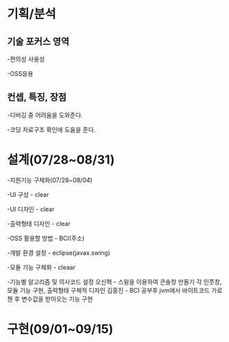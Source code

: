 # **기획/분석**
## 기술 포커스 영역
-편의성 사용성

-OSS응용

## 컨셉, 특징, 장점
-디버깅 중 어려움을 도와준다.

-코딩 자료구조 확인에 도움을 준다.

# **설계(07/28~08/31)**
-지원기능 구체화(07/28~08/04)

-UI 구성 - clear

-UI 디자인  - clear

-출력형태 디자인 - clear

-OSS 활용할 방법 - BCI(주소)

-개발 환경 설정 - eclipse(javax.swing)

-모듈 기능 구체화 - cleaar

-기능별 알고리즘 및 의사코드 설정
오신혁 - 스윙을 이용하여 콘솔창 만들기 각 인풋창, 모듈 기능 구현, 출력형태 구체적 디자인
김홍진 - BCI 공부후 jvm에서 바이트코드 가로챈 후 변수값을 받아오는 기능 구현

# **구현(09/01~09/15)**
